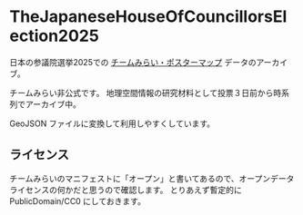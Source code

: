 # TheJapaneseHouseOfCouncillorsElection2025
日本の参議院選挙2025での [チームみらい・ポスターマップ](https://action.team-mir.ai/map/poster) データのアーカイブ。

チームみらい非公式です。
地理空間情報の研究材料として投票３日前から時系列でアーカイブ中。

GeoJSON ファイルに変換して利用しやすくしています。


## ライセンス
チームみらいのマニフェストに「オープン」と書いてあるので、オープンデータライセンスの何かだと思うので確認します。
とりあえず暫定的に PublicDomain/CC0 にしておきます。
